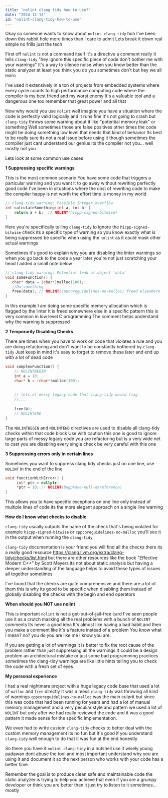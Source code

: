 ```yaml
---
title: "nolint clang tidy how to use?"
date: "2024-12-13"
id: "nolint-clang-tidy-how-to-use"
---
```


Okay so someone wants to know about `nolint clang-tidy` huh I've been down this rabbit hole more times than I care to admit Lets break it down real simple no frills just the tech

First off `nolint` is not a command itself it's a directive a comment really It tells `clang-tidy` "hey ignore this specific piece of code don't bother me with your warnings" It's a way to silence noise when you know better than the static analyzer at least you think you do you sometimes don't but hey we all learn

I've used it extensively in a ton of projects from embedded systems where every cycle counts to high performance computing code where the compiler is my best friend and my worst enemy It's a valuable tool and a dangerous one too remember that great power and all that

Now why would you use `nolint` well imagine you have a situation where the code is perfectly valid logically and it runs fine it's not going to crash but `clang-tidy` throws some warning about it like "potential memory leak" or something Well sometimes those are false positives other times the code might be doing something low level that needs that kind of behavior Its best to be really sure its not a real issue before using it though sometimes the compiler just cant understand our genius its the compiler not you... well mostly not you

Lets look at some common use cases

**1 Suppressing specific warnings**

This is the most common scenario You have some code that triggers a particular warning and you want it to go away without rewriting perfectly good code I've been in situations where the cost of rewriting code to make the compiler happy is not worth the effort time is money in my world

```cpp
// clang-tidy warning: Possible integer overflow
int calculateSomething(int a, int b) {
    return a + b;  // NOLINT(hicpp-signed-bitwise)
}
```
Here you're specifically telling `clang-tidy` to ignore the `hicpp-signed-bitwise` check its a specific type of warning so you know exactly what is being suppressed be specific when using the `nolint` as it could mask other actual warnings

Sometimes it's good to explain why you are disabling the linter warnings so when you go back to the code a year later you're not just scratching your head I added a small note below

```cpp
// clang-tidy warning: Potential leak of object 'data'
void someFunction() {
   char* data = (char*)malloc(100);
   //Do something
   free(data); // NOLINT(cppcoreguidelines-no-malloc) freed elsewhere
}
```

In this example I am doing some specific memory allocation which is flagged by the linter It is freed somewhere else in a specific pattern this is very common in low level C programming The comment helps understand why the warning is suppressed

**2 Temporarily Disabling Checks**

There are times when you have to work on code that violates a rule and you are doing refactoring and don't want to be constantly bothered by `clang-tidy` Just keep in mind it's easy to forget to remove these later and end up with a lot of dead code

```cpp
void complexFunction() {
    // NOLINTBEGIN
    int a = 10;
    char* b = (char*)malloc(100);
   
    
    // lots of messy legacy code that clang-tidy would flag
    //...
    
    free(b);
    // NOLINTEND
}
```

The `NOLINTBEGIN` and `NOLINTEND` directives are used to disable all clang-tidy checks within that code block Use with caution this one is good to ignore large parts of messy legacy code you are refactoring but is a very wide net to cast you are disabling every single check be very careful with this one

**3 Suppressing errors only in certain lines**

Sometimes you want to suppress clang tidy checks just on one line, use `NOLINT` in the end of the line

```cpp
void functionWithError() {
	 int* ptr = nullptr;
	 *ptr = 10; // NOLINT(bugprone-null-dereference)
}
```

This allows you to have specific exceptions on one line only instead of multiple lines of code its the more elegant approach on a single line warning

**How do I know what checks to disable**

`clang-tidy` usually outputs the name of the check that's being violated for example  `hicpp-signed-bitwise` or `cppcoreguidelines-no-malloc` you'll see it in the output when running the `clang-tidy`

`clang-tidy` documentation is your friend you will find all the checks there its a really good resource https://clang.llvm.org/extra/clang-tidy/checks/list.html but there are other resources like the book "Effective Modern C++" by Scott Meyers its not about static analysis but having a deeper understanding of the language helps to avoid these types of issues all together sometimes

I've found that the checks are quite comprehensive and there are a lot of them this is why its good to be specific when disabling them instead of globally disabling the checks with the begin and end operators

**When should you NOT use nolint**

This is important `nolint` is not a get-out-of-jail-free card I've seen people use it as a crutch masking all the real problems with a bunch of `NOLINT` comments  Its never a good idea It's almost like having a bad habit and then you make a comment like it's a feature instead of a problem You know what I mean? no? you do you are like me I know you are.

If you are getting a lot of warnings it is better to fix the root cause of the problem rather than just suppressing all the warnings It could be a design problem an architectural mistake or just some bad programming practices sometimes the clang-tidy warnings are like little hints telling you to check the code with a fresh set of eyes

**My personal experience**

I had a real nightmare project with a huge legacy code base that used a lot of `malloc` and `free` directly It was a mess `clang-tidy` was throwing all kind of warnings `cppcoreguidelines-no-malloc` was the main culprit but since this was code that had been running for years and had a lot of manual memory management and a very peculiar style and pattern we used a lot of `NOLINT` but only after we had really reviewed the code and it was a good pattern it made sense for the specific implementation.

We even had to write custom `clang-tidy` checks to better deal with the custom memory management its no fun but it's good if you understand `clang-tidy` well enough to do that it was fun at the end honestly

So there you have it `nolint clang-tidy` in a nutshell use it wisely young padawan dont abuse the tool and most important understand why you are using it and document it so the next person who works with your code has a better time

Remember the goal is to produce clean safe and maintainable code the static analyzer is trying to help you achieve that even if you are a grumpy developer or think you are better than it just try to listen to it sometimes... mostly
